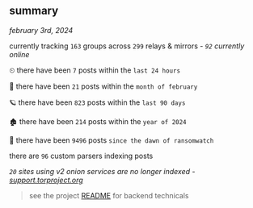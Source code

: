
## summary
_february 3rd, 2024_

currently tracking `163` groups across `299` relays & mirrors - _`92` currently online_

⏲ there have been `7` posts within the `last 24 hours`

🦈 there have been `21` posts within the `month of february`

🪐 there have been `823` posts within the `last 90 days`

🏚 there have been `214` posts within the `year of 2024`

🦕 there have been `9496` posts `since the dawn of ransomwatch`

there are `96` custom parsers indexing posts

_`20` sites using v2 onion services are no longer indexed - [support.torproject.org](https://support.torproject.org/onionservices/v2-deprecation/)_

> see the project [README](https://github.com/joshhighet/ransomwatch#ransomwatch--) for backend technicals
